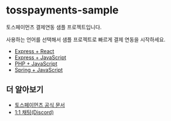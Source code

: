 # tosspayments-sample

토스페이먼츠 결제연동 샘플 프로젝트입니다.

사용하는 언어를 선택해서 샘플 프로젝트로 빠르게 결제 연동을 시작하세요.

- [Express + React](https://github.com/tosspayments/tosspayments-sample/tree/main/express-react)
- [Express + JavaScript](https://github.com/tosspayments/tosspayments-sample/tree/main/express-javascript)
- [PHP + JavaScript](https://github.com/tosspayments/tosspayments-sample/tree/main/php-javascript)
- [Spring + JavaScript](https://github.com/tosspayments/tosspayments-sample/tree/main/spring-javascript)
 
## 더 알아보기

- [토스페이먼츠 공식 문서](https://docs.tosspayments.com/guides/v2/get-started)
- [1:1 채팅(Discord)](https://discord.com/invite/VdkfJnknD9)
